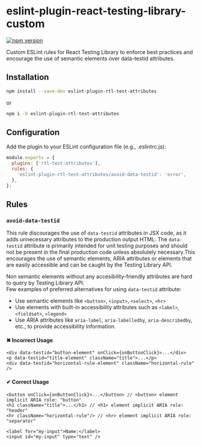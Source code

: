 # eslint-plugin-react-testing-library-custom

[![npm version](https://img.shields.io/npm/v/eslint-plugin-rtl-test-attributes.svg)](https://www.npmjs.com/package/eslint-plugin-rtl-test-attributes)

Custom ESLint rules for React Testing Library to enforce best practices and encourage the use of semantic elements over data-testid attributes.

## Installation

```bash
npm install --save-dev eslint-plugin-rtl-test-attributes
```
or
```bash
npm i -D eslint-plugin-rtl-test-attributes
```

## Configuration
Add the plugin to your ESLint configuration file (e.g., .eslintrc.js):
```javascript
module.exports = {
  plugins: ['rtl-test-attributes'],
  rules: {
    'eslint-plugin-rtl-test-attributes/avoid-data-testid': 'error',
  },
};
```

## Rules
### `avoid-data-testid`

This rule discourages the use of `data-testid` attributes in JSX code, as it adds unnecessary attributes to the production output HTML. The `data-testid` attribute is primarily intended for unit testing purposes and should not be present in the final production code unless absolutely necessary.This encourages the use of semantic elements, ARIA attributes or elements that are easily accessible and can be caught by the Testing Library API.

Non semantic elements without any accesibility-friendly attributes are hard to query by Testing Library API.<br>
Few examples of preferred alternatives for using `data-testid` attribute:
- Use semantic elements like `<button>`, `<input>`, `<select>`, `<hr>`
- Use elements with built-in accessibility attributes such as `<label>`, `<fieldset>`, `<legend>`
- Use ARIA attributes like `aria-label`, `aria-labelledby`, `aria-describedby`, etc., to provide accessibility information.


#### &#10006; Incorrect Usage
```JSX
<div data-testid="button-element" onClick={onButtonClick}>...</div>
<p data-testid="title-element" className="title">...</p>
<div data-testid="horizontal-rule-element" className="horizontal-rule" />
```

#### &#10004; Correct Usage
```JSX
<button onClick={onButtonClick}>...</button> // <button> element implicit ARIA role: "button"
<h1 className="title">...</h1> // <h1> element implicit ARIA role: "header"
<hr className="horizontal-rule"/> // <hr> element implicit ARIA role: "separator"

<label for="my-input">Name:</label>
<input id="my-input" type="text" />
```
